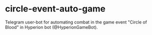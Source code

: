 # circle-event-auto-game
Telegram user-bot for automating combat in the game event "Circle of Blood" in Hyperion bot (@HyperionGameBot).